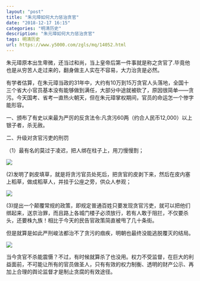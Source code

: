 ```yaml
---
layout: "post"
title: "朱元璋如何大力惩治贪官"
date: "2018-12-17 16:15"
categories: "明清历史"
description: "朱元璋如何大力惩治贪官"
tags: 明清历史
url: https://www.y5000.com/zgls/mq/14052.html
---
```






朱元璋原本出生卑微，还当过和尚，当上皇帝后第一件事就是称之贪官了.毕竟他也是从穷苦人走过来的，翻身做主人实在不容易，大力治贪是必然。

有学者估算，在朱元璋当政的31年中，大约有10万到15万贪官人头落地，全国十三个省大小官员基本没有能够做到满任，大部分中途就被砍了，原因很简单——贪污。今天国考、省考一直热火朝天，但在朱元璋掌权期间，官员的命运怎一个惨字能形容。

一、颁布了有史以来最为严厉的反贪法令:凡贪污60两（约合人民币12,000）以上银子者，杀无赦。

二、升级对贪官污吏的刑罚

（1）最有名的莫过于凌迟，把人绑在柱子上，用刀慢慢割；

![](https://img.y5000.com/uploads/allimg/170217/8-1F21G60954191.jpg)

(2)发明了剥皮填草，就是将贪污官员处死后，把贪官的皮剥下来，然后在皮内塞上稻草，做成稻草人，并挂于公座之旁，供众人参观；

![](https://img.y5000.com/uploads/allimg/170217/1615331E5-0.jpg)

(3)提出一个颠覆常规的政策，即规定普通百姓只要发现贪官污吏，就可以把他们绑起来，送京治罪，而且路上各城门楼子必须放行，若有人敢于阻拦，不仅要杀头，还要株九族！相比于今天的民告官政策简直被甩了几十条街。

但是就算是如此严刑峻法都治不了贪污的痼疾，明朝也最终没能逃脱覆灭的结局。

![](https://img.y5000.com/uploads/allimg/170217/8-1F21G60934647.jpg)

当今贪官不杀能震慑？不过，有时候就算杀了也没用。权力不受监督，在巨大的利益面前，不可能让所有的官员做圣人，只有有效的权力制衡、透明的财产公示、再加上合理的舆论监督才是制止贪腐的有效途径。
